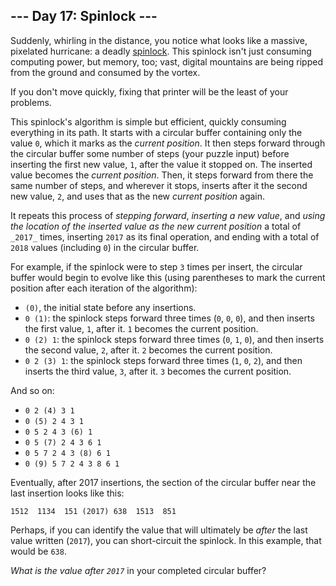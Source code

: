﻿
## --- Day 17: Spinlock ---

Suddenly, whirling in the distance, you notice what looks like a massive,  pixelated hurricane: a deadly  [spinlock](https://en.wikipedia.org/wiki/Spinlock). This spinlock isn't just consuming computing power, but memory, too; vast, digital mountains are being ripped from the ground and consumed by the vortex.

If you don't move quickly, fixing that printer will be the least of your problems.

This spinlock's algorithm is simple but efficient, quickly consuming everything in its path. It starts with a circular buffer containing only the value  `0`, which it marks as the  _current position_. It then steps forward through the circular buffer some number of steps (your puzzle input) before inserting the first new value,  `1`, after the value it stopped on. The inserted value becomes the  _current position_. Then, it steps forward from there the same number of steps, and wherever it stops, inserts after it the second new value,  `2`, and uses that as the new  _current position_  again.

It repeats this process of  _stepping forward_,  _inserting a new value_, and  _using the location of the inserted value as the new current position_  a total of  `_2017_`  times, inserting  `2017`  as its final operation, and ending with a total of  `2018`  values (including  `0`) in the circular buffer.

For example, if the spinlock were to step  `3`  times per insert, the circular buffer would begin to evolve like this (using parentheses to mark the current position after each iteration of the algorithm):

-   `(0)`, the initial state before any insertions.
-   `0 (1)`: the spinlock steps forward three times (`0`,  `0`,  `0`), and then inserts the first value,  `1`, after it.  `1`  becomes the current position.
-   `0 (2) 1`: the spinlock steps forward three times (`0`,  `1`,  `0`), and then inserts the second value,  `2`, after it.  `2`  becomes the current position.
-   `0 2 (3) 1`: the spinlock steps forward three times (`1`,  `0`,  `2`), and then inserts the third value,  `3`, after it.  `3`  becomes the current position.

And so on:

-   `0 2 (4) 3 1`
-   `0 (5) 2 4 3 1`
-   `0 5 2 4 3 (6) 1`
-   `0 5 (7) 2 4 3 6 1`
-   `0 5 7 2 4 3 (8) 6 1`
-   `0 (9) 5 7 2 4 3 8 6 1`

Eventually, after 2017 insertions, the section of the circular buffer near the last insertion looks like this:

```
1512  1134  151 (2017) 638  1513  851
```

Perhaps, if you can identify the value that will ultimately be  _after_  the last value written (`2017`), you can short-circuit the spinlock. In this example, that would be  `638`.

_What is the value after  `2017`_  in your completed circular buffer?